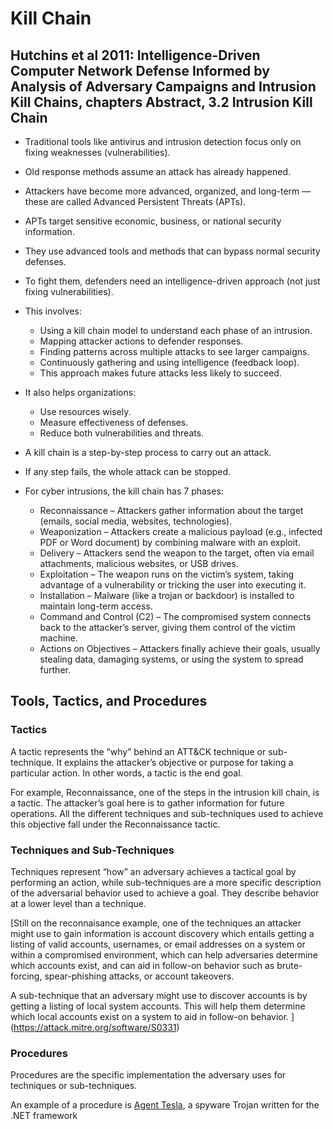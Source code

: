 # Kill Chain

## Hutchins et al 2011: Intelligence-Driven Computer Network Defense Informed by Analysis of Adversary Campaigns and Intrusion Kill Chains, chapters Abstract, 3.2 Intrusion Kill Chain

- Traditional tools like antivirus and intrusion detection focus only on fixing weaknesses (vulnerabilities).

- Old response methods assume an attack has already happened.

- Attackers have become more advanced, organized, and long-term — these are called Advanced Persistent Threats (APTs).

- APTs target sensitive economic, business, or national security information.

- They use advanced tools and methods that can bypass normal security defenses.

- To fight them, defenders need an intelligence-driven approach (not just fixing vulnerabilities).

- This involves:

    - Using a kill chain model to understand each phase of an intrusion.
    - Mapping attacker actions to defender responses.
    - Finding patterns across multiple attacks to see larger campaigns.
    - Continuously gathering and using intelligence (feedback loop).
    - This approach makes future attacks less likely to succeed.

- It also helps organizations:
    - Use resources wisely.
    - Measure effectiveness of defenses.
    - Reduce both vulnerabilities and threats.

- A kill chain is a step-by-step process to carry out an attack.

- If any step fails, the whole attack can be stopped.

- For cyber intrusions, the kill chain has 7 phases:
    - Reconnaissance – Attackers gather information about the target (emails, social media, websites, technologies).
    - Weaponization – Attackers create a malicious payload (e.g., infected PDF or Word document) by combining malware with an exploit.
    - Delivery – Attackers send the weapon to the target, often via email attachments, malicious websites, or USB drives.
    - Exploitation – The weapon runs on the victim’s system, taking advantage of a vulnerability or tricking the user into executing it.
    - Installation – Malware (like a trojan or backdoor) is installed to maintain long-term access.
    - Command and Control (C2) – The compromised system connects back to the attacker’s server, giving them control of the victim machine.
    - Actions on Objectives – Attackers finally achieve their goals, usually stealing data, damaging systems, or using the system to spread further.

## Tools, Tactics, and Procedures

### Tactics

A tactic represents the “why” behind an ATT&CK technique or sub-technique. It explains the attacker’s objective or purpose for taking a particular action. In other words, a tactic is the end goal.

For example, Reconnaissance, one of the steps in the intrusion kill chain, is a tactic. The attacker’s goal here is to gather information for future operations. All the different techniques and sub-techniques used to achieve this objective fall under the Reconnaissance tactic.

### Techniques and Sub-Techniques

Techniques represent “how” an adversary achieves a tactical goal by performing an action, while sub-techniques are a more specific description of the adversarial behavior used to achieve a goal. They describe behavior at a lower level than a technique.

[Still on the reconnaisance example, one of the techniques an attacker might use to gain information is account discovery which entails getting a listing of valid accounts, usernames, or email addresses on a system or within a compromised environment, which can help adversaries determine which accounts exist, and can aid in follow-on behavior such as brute-forcing, spear-phishing attacks, or account takeovers.

A sub-technique that an adversary might use to discover accounts is by getting a listing of local system accounts. This will help them determine which local accounts exist on a system to aid in follow-on behavior.
](https://attack.mitre.org/software/S0331)
### Procedures

Procedures are the specific implementation the adversary uses for techniques or sub-techniques.

An example of a procedure is [Agent Tesla](https://attack.mitre.org/software/S0331), a spyware Trojan written for the .NET framework
